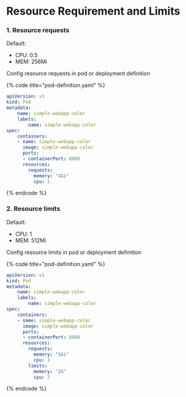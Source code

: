 # Resource Requirement and Limits

### 1. Resource requests

Default:

* CPU: 0.5
* MEM: 256Mi

Config resource requests in pod or deployment definition

{% code title="pod-definition.yaml" %}
```yaml
apiVersion: v1
kind: Pod
metadata:
    name: simple-webapp-color
    labels:
        name: simple-webapp-color
spec:
    containers:
    - name: simple-webapp-color
      image: simple-webapp-color
      ports:
      - containerPort: 8080
      resources:
        requests:
          memory: "1Gi"
          cpu: 1
```
{% endcode %}

### 2. Resource limits

Default:

* CPU: 1
* MEM: 512Mi

Config resource limits in pod or deployment definition

{% code title="pod-definition.yaml" %}
```yaml
apiVersion: v1
kind: Pod
metadata:
    name: simple-webapp-color
    labels:
        name: simple-webapp-color
spec:
    containers:
    - name: simple-webapp-color
      image: simple-webapp-color
      ports:
      - containerPort: 8080
      resources:
        requests:
          memory: "1Gi"
          cpu: 1
        limits:
          memory: "2G"
          cpu: 2
```
{% endcode %}

##
